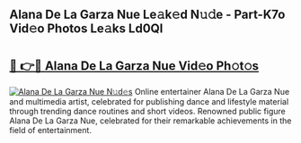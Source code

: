 ## Alana De La Garza Nue Le𝚊k𝚎d N𝚞𝚍e - Part-K7o Vid𝚎o Photos Le𝚊ks Ld0Ql

# <h2><a href="http://fb12w5.evod.top/?m=Alana+De+La+Garza+Nue">🔗 👉🔴 Alana De La Garza Nue Vid𝚎o Ph𝚘t𝚘s</a></h2>

[![Alana De La Garza Nue N𝚞d𝚎s](https://i.imgur.com/8V9OHl7.gif)](http://fb12w5.evod.top/?m=Alana+De+La+Garza+Nue)
Online entertainer Alana De La Garza Nue and multimedia artist, celebrated for publishing dance and lifestyle material through trending dance routines and short videos. Renowned public figure Alana De La Garza Nue, celebrated for their remarkable achievements in the field of entertainment. 

